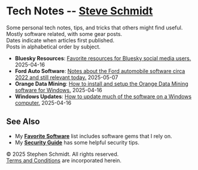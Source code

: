 
# Tech Notes -- [Steve Schmidt](/)

Some personal tech notes, tips, and tricks that others might find useful.
<br />Mostly software related, with some gear posts.
<br />Dates indicate when articles first published.
<br />Posts in alphabetical order by subject.

- **Bluesky Resources**: [Favorite resources for Bluesky social media users.](bluesky-resources) 2025-04-16
- **Ford Auto Software**: [Notes about the Ford automobile software circa 2022 and still relevant today.](ford-software-2022) 2025-05-07
- **Orange Data Mining**: [How to install and setup the Orange Data Mining software for Windows.](orange-data-mining-install-windows) 2025-04-16
- **Windows Updates**: [How to update much of the software on a Windows computer.](windows-computer-update) 2025-04-16

## See Also
- My [**Favorite Software**](/favorite-software) list includes software gems that I rely on.
- My [**Security Guide**](/security-guide) has some helpful security tips.

© 2025 Stephen Schmidt.  All rights reserved.
<br />[Terms and Conditions](/terms-and-conditions) are incorporated herein.
